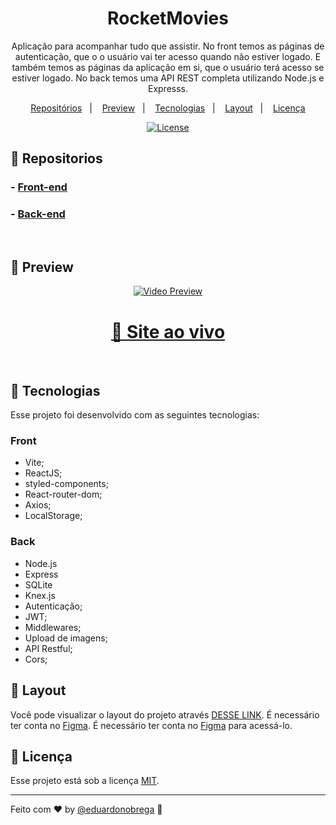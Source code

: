 <h1 align="center">RocketMovies</h1>

<p align="center">
Aplicação para acompanhar tudo que assistir. No front temos as páginas de autenticação, que o o usuário vai ter acesso quando não estiver logado. E também temos as páginas da aplicação em si, que o usuário terá acesso se estiver logado. No back temos uma API REST completa utilizando Node.js e Expresss.
</p>

<p align="center">
  <a href="#-repositorios">Repositórios</a>&nbsp;&nbsp;&nbsp;|&nbsp;&nbsp;&nbsp;
  <a href="#-preview">Preview</a>&nbsp;&nbsp;&nbsp;|&nbsp;&nbsp;&nbsp;
  <a href="#-tecnologias">Tecnologias</a>&nbsp;&nbsp;&nbsp;|&nbsp;&nbsp;&nbsp;
  <a href="#-layout">Layout</a>&nbsp;&nbsp;&nbsp;|&nbsp;&nbsp;&nbsp;
  <a href="#memo-licença">Licença</a>
</p>

<p align="center">
  <a href="https://choosealicense.com/licenses/mit/"><img alt="License" src="https://img.shields.io/static/v1?label=license&message=MIT&color=49AA26&labelColor=000000"></a>
</p>

## 📂 Repositorios

### - [Front-end](https://github.com/eduardonobrega/rocketmovies-frontend)

### - [Back-end](https://github.com/eduardonobrega/rocketmovies-backend)

<br>

## 👾 Preview

<div align="center">

[![Video Preview](https://user-images.githubusercontent.com/87456011/221640983-9ef684fc-8317-4537-8c7b-220e5c6e5519.png)](https://user-images.githubusercontent.com/87456011/221640339-d0e7169b-68a6-4c73-9334-532d39a5dc08.mp4)


</div>

<div align="center">

  <h1><a href="https://rocketmovies.bohr.io">👾 Site ao vivo</a></h1> 
<br>
</div>

## 🚀 Tecnologias

Esse projeto foi desenvolvido com as seguintes tecnologias:

### Front
- Vite;
- ReactJS;
- styled-components;
- React-router-dom;
- Axios;
- LocalStorage;
### Back 
- Node.js
- Express
- SQLite
- Knex.js
- Autenticação;
- JWT;
- Middlewares;
- Upload de imagens;
- API Restful;
- Cors;


## 🔖 Layout

Você pode visualizar o layout do projeto através [DESSE LINK](https://www.figma.com/file/gABt6gQNXzI3twzaUBs1jy/RocketMovies-(Copy)?node-id=0%3A1&t=Wngl70SapQSk2Xep-0). É necessário ter conta no [Figma](https://figma.com). É necessário ter conta no [Figma](https://figma.com) para acessá-lo.

## :memo: Licença

Esse projeto está sob a licença [MIT](https://choosealicense.com/licenses/mit/).

---

Feito com ♥ by [@eduardonobrega](https://www.linkedin.com/in/eduardo-nunes-nobrega/) :wave: 
